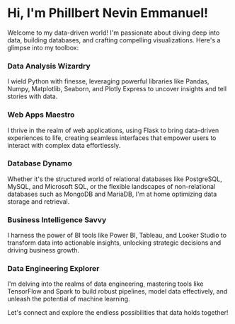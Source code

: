 # Hi, I'm Phillbert Nevin Emmanuel!

Welcome to my data-driven world! I'm passionate about diving deep into data, building databases, and crafting compelling visualizations. Here's a glimpse into my toolbox:

### Data Analysis Wizardry
I wield Python with finesse, leveraging powerful libraries like Pandas, Numpy, Matplotlib, Seaborn, and Plotly Express to uncover insights and tell stories with data.

### Web Apps Maestro
I thrive in the realm of web applications, using Flask to bring data-driven experiences to life, creating seamless interfaces that empower users to interact with complex data effortlessly.

### Database Dynamo
Whether it's the structured world of relational databases like PostgreSQL, MySQL, and Microsoft SQL, or the flexible landscapes of non-relational databases such as MongoDB and MariaDB, I'm at home optimizing data storage and retrieval.

### Business Intelligence Savvy
I harness the power of BI tools like Power BI, Tableau, and Looker Studio to transform data into actionable insights, unlocking strategic decisions and driving business growth.

### Data Engineering Explorer
I'm delving into the realms of data engineering, mastering tools like TensorFlow and Spark to build robust pipelines, model data effectively, and unleash the potential of machine learning.

Let's connect and explore the endless possibilities that data holds together!
